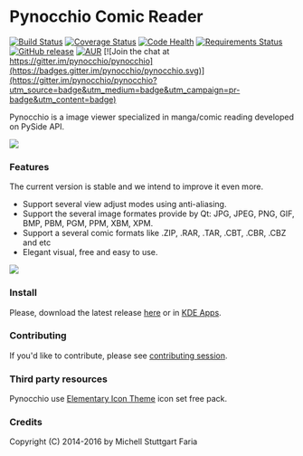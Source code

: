 Pynocchio Comic Reader
==================
[![Build Status](https://travis-ci.org/pynocchio/pynocchio.svg?branch=master)](https://travis-ci.org/pynocchio/pynocchio)
[![Coverage Status](https://coveralls.io/repos/github/pynocchio/pynocchio/badge.svg?branch=master)](https://coveralls.io/github/pynocchio/pynocchio?branch=master)
[![Code Health](https://landscape.io/github/pynocchio/pynocchio/develop/landscape.svg?style=flat)](https://landscape.io/github/pynocchio/pynocchio/master)
[![Requirements Status](https://requires.io/github/pynocchio/pynocchio/requirements.svg?branch=master)](https://requires.io/github/pynocchio/pynocchio/requirements/?branch=master)
[![GitHub release](https://img.shields.io/github/release/pynocchio/pynocchio.svg?maxAge=2592000?style=plastic)](https://github.com/pynocchio/pynocchio)
[![AUR](https://img.shields.io/aur/license/yaourt.svg?maxAge=2592000?style=plastic)](https://pt.wikipedia.org/wiki/GNU_General_Public_License)
[![Join the chat at https://gitter.im/pynocchio/pynocchio](https://badges.gitter.im/pynocchio/pynocchio.svg)](https://gitter.im/pynocchio/pynocchio?utm_source=badge&utm_medium=badge&utm_campaign=pr-badge&utm_content=badge)

Pynocchio is a image viewer specialized in manga/comic reading developed on
PySide API.

![](https://lh3.googleusercontent.com/-p0TtjyX-GgM/VwwYhAAUjrI/AAAAAAAAF04/_JSom_IMmasZfnRn4EPhxKejjj_9aHzYwCCo/s1152-Ic42/snapshot11.png)

### Features

The current version is stable and we intend to improve it even more.

* Support several view adjust modes using anti-aliasing.
* Support the several image formates provide by Qt: JPG, JPEG, PNG, GIF, BMP, PBM, PGM, PPM, XBM, XPM.
* Support a several comic formats like .ZIP, .RAR, .TAR, .CBT, .CBR, .CBZ and etc
* Elegant visual, free and easy to use.

![](https://lh3.googleusercontent.com/-pedd53CIEtc/VwwYg1TpnoI/AAAAAAAAF04/gOJWtN5XZwYwQT_IBwYQEk-sYhqrw_owgCCo/s1152-Ic42/snapshot12.png)

### Install

Please, download the latest release [here](https://github.com/pynocchio/pynocchio/releases/latest) or in [KDE Apps](http://kde-apps.org/content/show.php/Pynocchio?content=176091).

### Contributing

If you'd like to contribute, please see [contributing session](CONTRIBUTING.md).

### Third party resources

Pynocchio use [Elementary Icon Theme](https://github.com/opengraphix/elementary3-icon-theme) icon set free pack.

### Credits

Copyright (C) 2014-2016 by Michell Stuttgart Faria
